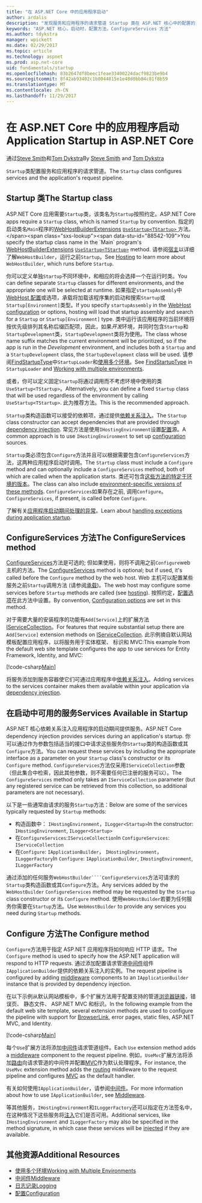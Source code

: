 ```yaml
---
title: "在 ASP.NET Core 中的应用程序启动"
author: ardalis
description: "发现服务和应用程序的请求管道 Startup 类在 ASP.NET 核心中的配置的方式。"
keywords: "ASP.NET 核心，启动时，配置方法，ConfigureServices 方法"
ms.author: tdykstra
manager: wpickett
ms.date: 02/29/2017
ms.topic: article
ms.technology: aspnet
ms.prod: asp.net-core
uid: fundamentals/startup
ms.openlocfilehash: 83b2647df8beec1feae33400224dacf9823be9b4
ms.sourcegitcommit: 8f42ab93402c1b8044815e1e48d0bb84c81f8b59
ms.translationtype: MT
ms.contentlocale: zh-CN
ms.lasthandoff: 11/29/2017
---
```

# <a name="application-startup-in-aspnet-core"></a><span data-ttu-id="88542-104">在 ASP.NET Core 中的应用程序启动</span><span class="sxs-lookup"><span data-stu-id="88542-104">Application Startup in ASP.NET Core</span></span>

<span data-ttu-id="88542-105">通过[Steve Smith](https://ardalis.com/)和[Tom Dykstra](https://github.com/tdykstra/)</span><span class="sxs-lookup"><span data-stu-id="88542-105">By [Steve Smith](https://ardalis.com/) and [Tom Dykstra](https://github.com/tdykstra/)</span></span>

<span data-ttu-id="88542-106">`Startup`类配置服务和应用程序的请求管道。</span><span class="sxs-lookup"><span data-stu-id="88542-106">The `Startup` class configures services and the application's request pipeline.</span></span>

## <a name="the-startup-class"></a><span data-ttu-id="88542-107">Startup 类</span><span class="sxs-lookup"><span data-stu-id="88542-107">The Startup class</span></span>

<span data-ttu-id="88542-108">ASP.NET Core 应用需要`Startup`类，该类名为`Startup`按照约定。</span><span class="sxs-lookup"><span data-stu-id="88542-108">ASP.NET Core apps require a `Startup` class, which is named `Startup` by convention.</span></span> <span data-ttu-id="88542-109">指定的启动类名`Main`程序的[WebHostBuilderExtensions](https://docs.microsoft.com/aspnet/core/api/microsoft.aspnetcore.hosting.webhostbuilderextensions) [ `UseStartup<TStartup>` ](https://docs.microsoft.com/aspnet/core/api/microsoft.aspnetcore.hosting.webhostbuilderextensions#Microsoft_AspNetCore_Hosting_WebHostBuilderExtensions_UseStartup__1_Microsoft_AspNetCore_Hosting_IWebHostBuilder_)方法。</span><span class="sxs-lookup"><span data-stu-id="88542-109">You specify the startup class name in the `Main` program's [WebHostBuilderExtensions](https://docs.microsoft.com/aspnet/core/api/microsoft.aspnetcore.hosting.webhostbuilderextensions) [`UseStartup<TStartup>`](https://docs.microsoft.com/aspnet/core/api/microsoft.aspnetcore.hosting.webhostbuilderextensions#Microsoft_AspNetCore_Hosting_WebHostBuilderExtensions_UseStartup__1_Microsoft_AspNetCore_Hosting_IWebHostBuilder_) method.</span></span> <span data-ttu-id="88542-110">请参阅[宿主](xref:fundamentals/hosting)以详细了解`WebHostBuilder`，运行之前`Startup`。</span><span class="sxs-lookup"><span data-stu-id="88542-110">See [Hosting](xref:fundamentals/hosting) to learn more about `WebHostBuilder`, which runs before `Startup`.</span></span>

<span data-ttu-id="88542-111">你可以定义单独`Startup`不同环境中，和相应的将会选择一个在运行时类。</span><span class="sxs-lookup"><span data-stu-id="88542-111">You can define separate `Startup` classes for different environments, and the appropriate one will be selected at runtime.</span></span> <span data-ttu-id="88542-112">如果指定`startupAssembly`中[WebHost 配置](https://docs.microsoft.com/aspnet/core/fundamentals/hosting?tabs=aspnetcore2x#configuring-a-host)或选项，承载将加载该程序集的启动和搜索`Startup`或`Startup[Environment]`类型。</span><span class="sxs-lookup"><span data-stu-id="88542-112">If you specify `startupAssembly` in the [WebHost configuration](https://docs.microsoft.com/aspnet/core/fundamentals/hosting?tabs=aspnetcore2x#configuring-a-host) or options, hosting will load that startup assembly and search for a `Startup` or `Startup[Environment]` type.</span></span> <span data-ttu-id="88542-113">类中运行该应用程序的当前环境将按优先级排列其名称后缀匹配项，因此，如果*开发*环境，并同时包含`Startup`和`StartupDevelopment`类，`StartupDevelopment`类将为使用。</span><span class="sxs-lookup"><span data-stu-id="88542-113">The class whose name suffix matches the current environment will be prioritized, so if the app is run in the *Development* environment, and includes both a `Startup` and a `StartupDevelopment` class, the `StartupDevelopment` class will be used.</span></span> <span data-ttu-id="88542-114">请参阅[FindStartupType](https://github.com/aspnet/Hosting/blob/rel/1.1.0/src/Microsoft.AspNetCore.Hosting/Internal/StartupLoader.cs)中`StartupLoader`和[使用多个环境](environments.md#startup-conventions)。</span><span class="sxs-lookup"><span data-stu-id="88542-114">See [FindStartupType](https://github.com/aspnet/Hosting/blob/rel/1.1.0/src/Microsoft.AspNetCore.Hosting/Internal/StartupLoader.cs) in `StartupLoader` and [Working with multiple environments](environments.md#startup-conventions).</span></span>

<span data-ttu-id="88542-115">或者，你可以定义固定`Startup`将通过调用而不考虑环境中使用的类`UseStartup<TStartup>`。</span><span class="sxs-lookup"><span data-stu-id="88542-115">Alternatively, you can define a fixed `Startup` class that will be used regardless of the environment by calling `UseStartup<TStartup>`.</span></span> <span data-ttu-id="88542-116">此为推荐方法。</span><span class="sxs-lookup"><span data-stu-id="88542-116">This is the recommended approach.</span></span>

<span data-ttu-id="88542-117">`Startup`类构造函数可以接受的依赖项，通过提供[依赖关系注入](xref:fundamentals/dependency-injection)。</span><span class="sxs-lookup"><span data-stu-id="88542-117">The `Startup` class constructor can accept dependencies that are provided through [dependency injection](xref:fundamentals/dependency-injection).</span></span> <span data-ttu-id="88542-118">常见方法是使用`IHostingEnvironment`设置[配置](xref:fundamentals/configuration/index)源。</span><span class="sxs-lookup"><span data-stu-id="88542-118">A common approach is to use `IHostingEnvironment` to set up [configuration](xref:fundamentals/configuration/index) sources.</span></span>

<span data-ttu-id="88542-119">`Startup`类必须包含`Configure`方法并且可以根据需要包含`ConfigureServices`方法，这两种应用程序启动时调用。</span><span class="sxs-lookup"><span data-stu-id="88542-119">The `Startup` class must include a `Configure` method and can optionally include a `ConfigureServices` method, both of which are called when the application starts.</span></span> <span data-ttu-id="88542-120">类还可包含[这些方法的特定于环境的版本](xref:fundamentals/environments#startup-conventions)。</span><span class="sxs-lookup"><span data-stu-id="88542-120">The class can also include [environment-specific versions of these methods](xref:fundamentals/environments#startup-conventions).</span></span> <span data-ttu-id="88542-121">`ConfigureServices`如果存在之前, 调用`Configure`。</span><span class="sxs-lookup"><span data-stu-id="88542-121">`ConfigureServices`, if present, is called before `Configure`.</span></span>

<span data-ttu-id="88542-122">了解有关[应用程序启动期间处理的异常](xref:fundamentals/error-handling#startup-exception-handling)。</span><span class="sxs-lookup"><span data-stu-id="88542-122">Learn about [handling exceptions during application startup](xref:fundamentals/error-handling#startup-exception-handling).</span></span>

## <a name="the-configureservices-method"></a><span data-ttu-id="88542-123">ConfigureServices 方法</span><span class="sxs-lookup"><span data-stu-id="88542-123">The ConfigureServices method</span></span>

<span data-ttu-id="88542-124">[ConfigureServices](https://docs.microsoft.com/aspnet/core/api/microsoft.aspnetcore.hosting.startupbase#Microsoft_AspNetCore_Hosting_StartupBase_ConfigureServices_Microsoft_Extensions_DependencyInjection_IServiceCollection_)方法是可选的; 但如果使用，则将不调用之前`Configure`web 主机的方法。</span><span class="sxs-lookup"><span data-stu-id="88542-124">The [ConfigureServices](https://docs.microsoft.com/aspnet/core/api/microsoft.aspnetcore.hosting.startupbase#Microsoft_AspNetCore_Hosting_StartupBase_ConfigureServices_Microsoft_Extensions_DependencyInjection_IServiceCollection_) method is optional; but if used, it's called before the `Configure` method by the web host.</span></span> <span data-ttu-id="88542-125">Web 主机可以配置某些服务之前``Startup``调用方法 (请参阅[承载](xref:fundamentals/hosting))。</span><span class="sxs-lookup"><span data-stu-id="88542-125">The web host may configure some services before ``Startup`` methods are called (see [hosting](xref:fundamentals/hosting)).</span></span> <span data-ttu-id="88542-126">按照约定，[配置选项](xref:fundamentals/configuration/index)在此方法中设置。</span><span class="sxs-lookup"><span data-stu-id="88542-126">By convention, [Configuration options](xref:fundamentals/configuration/index) are set in this method.</span></span>

<span data-ttu-id="88542-127">对于需要大量的安装程序的功能有`Add[Service]`上的扩展方法[IServiceCollection](https://docs.microsoft.com/aspnet/core/api/microsoft.extensions.dependencyinjection.iservicecollection)。</span><span class="sxs-lookup"><span data-stu-id="88542-127">For features that require substantial setup there are `Add[Service]` extension methods on [IServiceCollection](https://docs.microsoft.com/aspnet/core/api/microsoft.extensions.dependencyinjection.iservicecollection).</span></span> <span data-ttu-id="88542-128">此示例摘自默认网站模板配置应用程序，以将服务用于实体框架、 标识和 MVC:</span><span class="sxs-lookup"><span data-stu-id="88542-128">This example from the default web site template configures the app to use services for Entity Framework, Identity, and MVC:</span></span>

[!code-csharp[Main](../common/samples/WebApplication1/Startup.cs?highlight=4,7,11&start=40&end=55)]

<span data-ttu-id="88542-129">将服务添加到服务容器使它们可通过应用程序中[依赖关系注入](xref:fundamentals/dependency-injection)。</span><span class="sxs-lookup"><span data-stu-id="88542-129">Adding services to the services container makes them available within your application via [dependency injection](xref:fundamentals/dependency-injection).</span></span>

## <a name="services-available-in-startup"></a><span data-ttu-id="88542-130">在启动中可用的服务</span><span class="sxs-lookup"><span data-stu-id="88542-130">Services Available in Startup</span></span>

<span data-ttu-id="88542-131">ASP.NET 核心依赖关系注入应用程序的启动期间提供服务。</span><span class="sxs-lookup"><span data-stu-id="88542-131">ASP.NET Core dependency injection provides services during an application's startup.</span></span> <span data-ttu-id="88542-132">你可以通过作为参数包括适当的接口中请求这些服务你`Startup`类的构造函数或其`Configure`方法。</span><span class="sxs-lookup"><span data-stu-id="88542-132">You can request these services by including the appropriate interface as a parameter on your `Startup` class's constructor or its `Configure` method.</span></span> <span data-ttu-id="88542-133">`ConfigureServices`方法仅采用`IServiceCollection`参数 （但此集合中检索，因此其他参数，则不需要任何已注册的服务可以）。</span><span class="sxs-lookup"><span data-stu-id="88542-133">The `ConfigureServices` method only takes an `IServiceCollection` parameter (but any registered service can be retrieved from this collection, so additional parameters are not necessary).</span></span>

<span data-ttu-id="88542-134">以下是一些通常由请求的服务`Startup`方法：</span><span class="sxs-lookup"><span data-stu-id="88542-134">Below are some of the services typically requested by `Startup` methods:</span></span>

* <span data-ttu-id="88542-135">构造函数中： `IHostingEnvironment`，`ILogger<Startup>`</span><span class="sxs-lookup"><span data-stu-id="88542-135">In the constructor:  `IHostingEnvironment`, `ILogger<Startup>`</span></span>
* <span data-ttu-id="88542-136">在`ConfigureServices`:`IServiceCollection`</span><span class="sxs-lookup"><span data-stu-id="88542-136">In `ConfigureServices`:  `IServiceCollection`</span></span>
* <span data-ttu-id="88542-137">在`Configure`: `IApplicationBuilder`， `IHostingEnvironment`，`ILoggerFactory`</span><span class="sxs-lookup"><span data-stu-id="88542-137">In `Configure`:  `IApplicationBuilder`, `IHostingEnvironment`, `ILoggerFactory`</span></span>

<span data-ttu-id="88542-138">通过添加的任何服务``WebHostBuilder````ConfigureServices``方法可请求的``Startup``类构造函数或其``Configure``方法。</span><span class="sxs-lookup"><span data-stu-id="88542-138">Any services added by the ``WebHostBuilder`` ``ConfigureServices`` method may be requested by the ``Startup`` class constructor or its ``Configure`` method.</span></span> <span data-ttu-id="88542-139">使用`WebHostBuilder`若要为任何服务你需要在`Startup`方法。</span><span class="sxs-lookup"><span data-stu-id="88542-139">Use `WebHostBuilder` to provide any services you need during `Startup` methods.</span></span>

## <a name="the-configure-method"></a><span data-ttu-id="88542-140">Configure 方法</span><span class="sxs-lookup"><span data-stu-id="88542-140">The Configure method</span></span>

<span data-ttu-id="88542-141">`Configure`方法用于指定 ASP.NET 应用程序将如何响应 HTTP 请求。</span><span class="sxs-lookup"><span data-stu-id="88542-141">The `Configure` method is used to specify how the ASP.NET application will respond to HTTP requests.</span></span> <span data-ttu-id="88542-142">通过添加配置请求管道[中间件](middleware.md)组件`IApplicationBuilder`提供的依赖关系注入的实例。</span><span class="sxs-lookup"><span data-stu-id="88542-142">The request pipeline is configured by adding [middleware](middleware.md) components to an `IApplicationBuilder` instance that is provided by dependency injection.</span></span>

<span data-ttu-id="88542-143">在以下示例从默认网站模板中，多个扩展方法用于配置支持的管道[浏览器链接](http://vswebessentials.com/features/browserlink)，错误页、 静态文件、 ASP.NET MVC 和标识。</span><span class="sxs-lookup"><span data-stu-id="88542-143">In the following example from the default web site template, several extension methods are used to configure the pipeline with support for [BrowserLink](http://vswebessentials.com/features/browserlink), error pages, static files, ASP.NET MVC, and Identity.</span></span>

[!code-csharp[Main](../common/samples/WebApplication1/Startup.cs?highlight=8,9,10,14,17,19,21&start=58&end=84)]

<span data-ttu-id="88542-144">每个`Use`扩展方法将添加[中间件](xref:fundamentals/middleware)请求管道组件。</span><span class="sxs-lookup"><span data-stu-id="88542-144">Each `Use` extension method adds a [middleware](xref:fundamentals/middleware) component to the request pipeline.</span></span> <span data-ttu-id="88542-145">例如，`UseMvc`扩展方法将添加[路由](routing.md)向请求管道的中间件并配置[MVC](xref:mvc/overview)作为默认处理程序。</span><span class="sxs-lookup"><span data-stu-id="88542-145">For instance, the `UseMvc` extension method adds the [routing](routing.md) middleware to the request pipeline and configures [MVC](xref:mvc/overview) as the default handler.</span></span>

<span data-ttu-id="88542-146">有关如何使用`IApplicationBuilder`，请参阅[中间件](xref:fundamentals/middleware)。</span><span class="sxs-lookup"><span data-stu-id="88542-146">For more information about how to use `IApplicationBuilder`, see [Middleware](xref:fundamentals/middleware).</span></span>

<span data-ttu-id="88542-147">等其他服务，`IHostingEnvironment`和`ILoggerFactory`还可以指定在方法签名中，在这种情况下这些服务将[注入](dependency-injection.md)它们是否可用。</span><span class="sxs-lookup"><span data-stu-id="88542-147">Additional services, like `IHostingEnvironment` and `ILoggerFactory` may also be specified in the method signature, in which case these services will be [injected](dependency-injection.md) if they are available.</span></span> 

## <a name="additional-resources"></a><span data-ttu-id="88542-148">其他资源</span><span class="sxs-lookup"><span data-stu-id="88542-148">Additional Resources</span></span>

* [<span data-ttu-id="88542-149">使用多个环境</span><span class="sxs-lookup"><span data-stu-id="88542-149">Working with Multiple Environments</span></span>](xref:fundamentals/environments)
* [<span data-ttu-id="88542-150">中间件</span><span class="sxs-lookup"><span data-stu-id="88542-150">Middleware</span></span>](xref:fundamentals/middleware)
* [<span data-ttu-id="88542-151">日志记录</span><span class="sxs-lookup"><span data-stu-id="88542-151">Logging</span></span>](xref:fundamentals/logging/index)
* [<span data-ttu-id="88542-152">配置</span><span class="sxs-lookup"><span data-stu-id="88542-152">Configuration</span></span>](xref:fundamentals/configuration/index)
